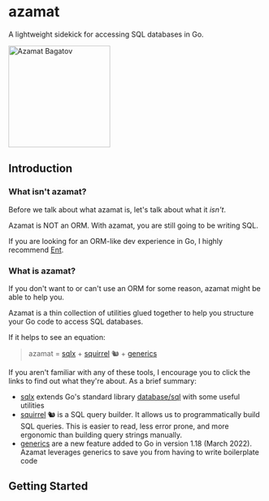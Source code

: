 # azamat

A lightweight sidekick for accessing SQL databases in Go.

<img src="https://upload.wikimedia.org/wikipedia/commons/e/e5/Ken_Davitian_2010.jpg" alt="Azamat Bagatov" width="200"/>

## Introduction

### What isn't azamat?

Before we talk about what azamat is, let's talk about what it _isn't_.

Azamat is NOT an ORM. With azamat, you are still going to be writing SQL.

If you are looking for an ORM-like dev experience in Go, I highly recommend [Ent](https://entgo.io/).

### What is azamat?

If you don't want to or can't use an ORM for some reason, azamat might be able to help you.

Azamat is a thin collection of utilities glued together to help you structure your Go code to access SQL databases.

If it helps to see an equation:

> azamat = [sqlx](https://github.com/jmoiron/sqlx) + [squirrel](https://github.com/Masterminds/squirrel) 🐿 + [generics](https://go.dev/doc/tutorial/generics)

If you aren't familiar with any of these tools, I encourage you to click the links to find out what they're about. As a brief summary:

- [sqlx](https://github.com/jmoiron/sqlx) extends Go's standard library [database/sql](https://pkg.go.dev/database/sql) with some useful utilities
- [squirrel](https://github.com/Masterminds/squirrel) 🐿 is a SQL query builder. It allows us to programmatically build SQL queries. This is easier to read, less error prone, and more ergonomic than building query strings manually.
- [generics](https://go.dev/doc/tutorial/generics) are a new feature added to Go in version 1.18 (March 2022). Azamat leverages generics to save you from having to write boilerplate code

## Getting Started
